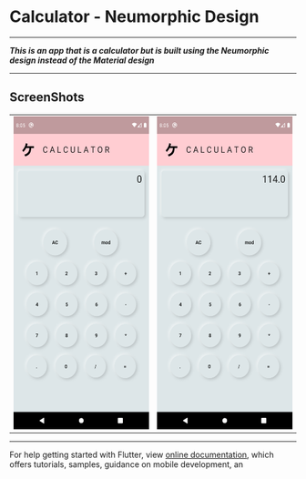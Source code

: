 # Calculator - Neumorphic Design
---

***This is an app that is a calculator but is built using the Neumorphic design instead of the Material design***


---
ScreenShots
---
  <table>
    <tr>
      <td><img src="https://raw.githubusercontent.com/kevkanae/Flutter-Calculator/master/extra/1.png" alt="App SS" width="300" height="550" /></td>
    <td><img src="https://raw.githubusercontent.com/kevkanae/Flutter-Calculator/master/extra/2.png" alt="App SS" width="300" height="550" /></td>
    </tr>
  </table>
  
---

 




For help getting started with Flutter, view
[online documentation](https://flutter.dev/docs), which offers tutorials,
samples, guidance on mobile development, an

